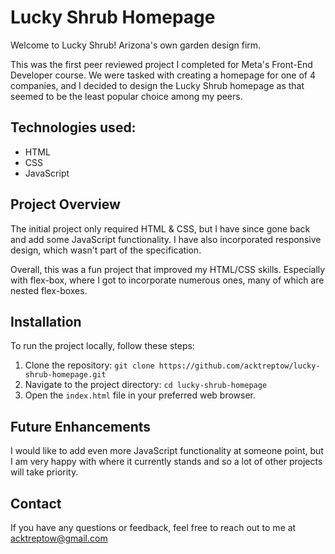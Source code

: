 # Lucky Shrub Homepage

Welcome to Lucky Shrub! Arizona's own garden design firm.

This was the first peer reviewed project I completed for Meta's Front-End Developer course. We were tasked with creating a homepage for one of 4 companies, and I decided to design the Lucky Shrub homepage as that seemed to be the least popular choice among my peers.

## Technologies used:

- HTML
- CSS
- JavaScript

## Project Overview

The initial project only required HTML & CSS, but I have since gone back and add some JavaScript functionality. I have also incorporated responsive design, which wasn't part of the specification.

Overall, this was a fun project that improved my HTML/CSS skills. Especially with flex-box, where I got to incorporate numerous ones, many of which are nested flex-boxes.

## Installation

To run the project locally, follow these steps:

1. Clone the repository: `git clone https://github.com/acktreptow/lucky-shrub-homepage.git`
2. Navigate to the project directory: `cd lucky-shrub-homepage`
3. Open the `index.html` file in your preferred web browser.

## Future Enhancements

I would like to add even more JavaScript functionality at someone point, but I am very happy with where it currently stands and so a lot of other projects will take priority.

## Contact

If you have any questions or feedback, feel free to reach out to me at acktreptow@gmail.com
